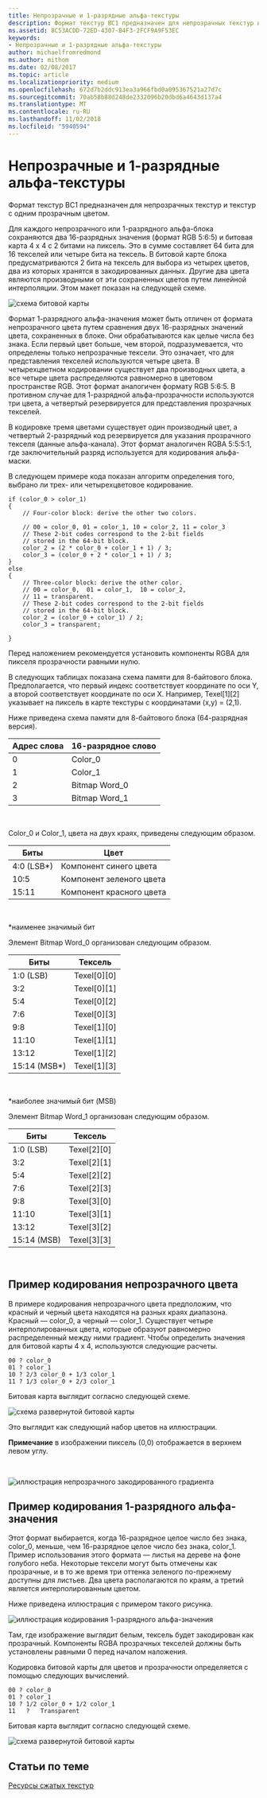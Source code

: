 ```yaml
---
title: Непрозрачные и 1-разрядные альфа-текстуры
description: Формат текстур BC1 предназначен для непрозрачных текстур и текстур с одним прозрачным цветом.
ms.assetid: 8C53ACDD-72ED-4307-B4F3-2FCF9A9F53EC
keywords:
- Непрозрачные и 1-разрядные альфа-текстуры
author: michaelfromredmond
ms.author: mithom
ms.date: 02/08/2017
ms.topic: article
ms.localizationpriority: medium
ms.openlocfilehash: 672d7b2ddc913ea3a966fbd0a095367521a27d7c
ms.sourcegitcommit: 70ab58b88d248de2332096b20dbd6a4643d137a4
ms.translationtype: MT
ms.contentlocale: ru-RU
ms.lasthandoff: 11/02/2018
ms.locfileid: "5940594"
---
```

# <a name="span-iddirect3dconceptsopaqueand1-bitalphatexturesspanopaque-and-1-bit-alpha-textures"></a><span id="direct3dconcepts.opaque_and_1-bit_alpha_textures"></span>Непрозрачные и 1-разрядные альфа-текстуры


Формат текстур BC1 предназначен для непрозрачных текстур и текстур с одним прозрачным цветом.

Для каждого непрозрачного или 1-разрядного альфа-блока сохраняются два 16-разрядных значения (формат RGB 5:6:5) и битовая карта 4 x 4 с 2 битами на пиксель. Это в сумме составляет 64 бита для 16 текселей или четыре бита на тексель. В битовой карте блока предусматриваются 2 бита на тексель для выбора из четырех цветов, два из которых хранятся в закодированных данных. Другие два цвета являются производными от эти сохраненных цветов путем линейной интерполяции. Этом макет показан на следующей схеме.

![схема битовой карты](images/colors1.png)

Формат 1-разрядного альфа-значения может быть отличен от формата непрозрачного цвета путем сравнения двух 16-разрядных значений цвета, сохраненных в блоке. Они обрабатываются как целые числа без знака. Если первый цвет больше, чем второй, подразумевается, что определены только непрозрачные тексели. Это означает, что для представления текселей используются четыре цвета. В четырехцветном кодировании существует два производных цвета, а все четыре цвета распределяются равномерно в цветовом пространстве RGB. Этот формат аналогичен формату RGB 5:6:5. В противном случае для 1-разрядной альфа-прозрачности используются три цвета, а четвертый резервируется для представления прозрачных текселей.

В кодировке тремя цветами существует один производный цвет, а четвертый 2-разрядный код резервируется для указания прозрачного текселя (данные альфа-канала). Этот формат аналогичен RGBA 5:5:5:1, где заключительный разряд используется для кодирования альфа-маски.

В следующем примере кода показан алгоритм определения того, выбрано ли трех- или четырехцветовое кодирование.

```
if (color_0 > color_1) 
{
    // Four-color block: derive the other two colors. 
    
    // 00 = color_0, 01 = color_1, 10 = color_2, 11 = color_3
    // These 2-bit codes correspond to the 2-bit fields 
    // stored in the 64-bit block.
    color_2 = (2 * color_0 + color_1 + 1) / 3;
    color_3 = (color_0 + 2 * color_1 + 1) / 3;
}    
else
{ 
    // Three-color block: derive the other color.
    // 00 = color_0,  01 = color_1,  10 = color_2,  
    // 11 = transparent.
    // These 2-bit codes correspond to the 2-bit fields 
    // stored in the 64-bit block. 
    color_2 = (color_0 + color_1) / 2;    
    color_3 = transparent;    

}
```

Перед наложением рекомендуется установить компоненты RGBA для пикселя прозрачности равными нулю.

В следующих таблицах показана схема памяти для 8-байтового блока. Предполагается, что первый индекс соответствует координате по оси Y, а второй соответствует координате по оси X. Например, Texel\[1\]\[2\] указывает на пиксель в карте текстуры с координатами (x,y) = (2,1).

Ниже приведена схема памяти для 8-байтового блока (64-разрядная версия).

| Адрес слова | 16-разрядное слово    |
|--------------|----------------|
| 0            | Color\_0       |
| 1            | Color\_1       |
| 2            | Bitmap Word\_0 |
| 3            | Bitmap Word\_1 |

 

Color\_0 и Color\_1, цвета на двух краях, приведены следующим образом.

| Биты        | Цвет                 |
|-------------|-----------------------|
| 4:0 (LSB\*) | Компонент синего цвета  |
| 10:5        | Компонент зеленого цвета |
| 15:11       | Компонент красного цвета   |

 

\*наименее значимый бит

Элемент Bitmap Word\_0 организован следующим образом.

| Биты          | Тексель           |
|---------------|-----------------|
| 1:0 (LSB)     | Texel\[0\]\[0\] |
| 3:2           | Texel\[0\]\[1\] |
| 5:4           | Texel\[0\]\[2\] |
| 7:6           | Texel\[0\]\[3\] |
| 9:8           | Texel\[1\]\[0\] |
| 11:10         | Texel\[1\]\[1\] |
| 13:12         | Texel\[1\]\[2\] |
| 15:14 (MSB\*) | Texel\[1\]\[3\] |

 

\*наиболее значимый бит (MSB)

Элемент Bitmap Word\_1 организован следующим образом.

| Биты        | Тексель           |
|-------------|-----------------|
| 1:0 (LSB)   | Texel\[2\]\[0\] |
| 3:2         | Texel\[2\]\[1\] |
| 5:4         | Texel\[2\]\[2\] |
| 7:6         | Texel\[2\]\[3\] |
| 9:8         | Texel\[3\]\[0\] |
| 11:10       | Texel\[3\]\[1\] |
| 13:12       | Texel\[3\]\[2\] |
| 15:14 (MSB) | Texel\[3\]\[3\] |

 

## <a name="span-idexampleofopaquecolorencodingspanspan-idexampleofopaquecolorencodingspanspan-idexampleofopaquecolorencodingspanexample-of-opaque-color-encoding"></a><span id="Example_of_Opaque_Color_Encoding"></span><span id="example_of_opaque_color_encoding"></span><span id="EXAMPLE_OF_OPAQUE_COLOR_ENCODING"></span>Пример кодирования непрозрачного цвета


В примере кодирования непрозрачного цвета предположим, что красный и черный цвета находятся на разных краях диапазона. Красный — color\_0, а черный — color\_1. Существует четыре интерполированных цвета, которые образуют равномерно распределенный между ними градиент. Чтобы определить значения для битовой карты 4 x 4, используются следующие расчеты.

```
00 ? color_0
01 ? color_1
10 ? 2/3 color_0 + 1/3 color_1
11 ? 1/3 color_0 + 2/3 color_1
```

Битовая карта выглядит согласно следующей схеме.

![схема развернутой битовой карты](images/colors2.png)

Это выглядит как следующий набор цветов на иллюстрации.

**Примечание**  в изображении пиксель (0,0) отображается в верхнем левом углу.

 

![иллюстрация непрозрачного закодированного градиента](images/redsquares.png)

## <a name="span-idexampleof1bitalphaencodingspanspan-idexampleof1bitalphaencodingspanspan-idexampleof1bitalphaencodingspanexample-of-1-bit-alpha-encoding"></a><span id="Example_of_1_Bit_Alpha_Encoding"></span><span id="example_of_1_bit_alpha_encoding"></span><span id="EXAMPLE_OF_1_BIT_ALPHA_ENCODING"></span>Пример кодирования 1-разрядного альфа-значения


Этот формат выбирается, когда 16-разрядное целое число без знака, color\_0, меньше, чем 16-разрядное целое число без знака, color\_1. Пример использования этого формата — листья на дереве на фоне голубого неба. Некоторые тексели могут быть отмечены как прозрачные, и в то же время три оттенка зеленого по-прежнему доступны для листьев. Два цвета располагаются по краям, а третий является интерполированным цветом.

Ниже приведена иллюстрация с примером такого рисунка.

![иллюстрация кодирования 1-разрядного альфа-значения](images/greenthing.png)

Там, где изображение выглядит белым, тексель будет закодирован как прозрачный. Компоненты RGBA прозрачных текселей должны быть установлены равными 0 перед началом наложения.

Кодировка битовой карты для цветов и прозрачности определяется с помощью следующих вычислений.

```
00 ? color_0
01 ? color_1
10 ? 1/2 color_0 + 1/2 color_1
11   ?   Transparent
```

Битовая карта выглядит согласно следующей схеме.

![схема развернутой битовой карты](images/colors3.png)

## <a name="span-idrelated-topicsspanrelated-topics"></a><span id="related-topics"></span>Статьи по теме


[Ресурсы сжатых текстур](compressed-texture-resources.md)

 

 




